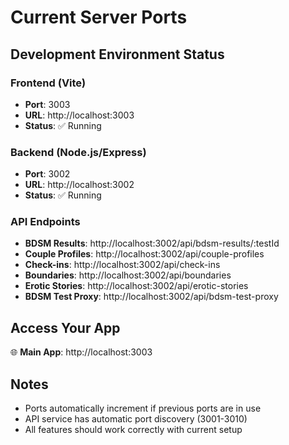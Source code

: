 # Current Server Ports

## Development Environment Status

### Frontend (Vite)
- **Port**: 3003
- **URL**: http://localhost:3003
- **Status**: ✅ Running

### Backend (Node.js/Express)
- **Port**: 3002  
- **URL**: http://localhost:3002
- **Status**: ✅ Running

### API Endpoints
- **BDSM Results**: http://localhost:3002/api/bdsm-results/:testId
- **Couple Profiles**: http://localhost:3002/api/couple-profiles
- **Check-ins**: http://localhost:3002/api/check-ins
- **Boundaries**: http://localhost:3002/api/boundaries
- **Erotic Stories**: http://localhost:3002/api/erotic-stories
- **BDSM Test Proxy**: http://localhost:3002/api/bdsm-test-proxy

## Access Your App
🌐 **Main App**: http://localhost:3003

## Notes
- Ports automatically increment if previous ports are in use
- API service has automatic port discovery (3001-3010)
- All features should work correctly with current setup
